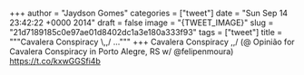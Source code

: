 
+++
author = "Jaydson Gomes"
categories = ["tweet"]
date = "Sun Sep 14 23:42:22 +0000 2014"
draft = false
image = "{TWEET_IMAGE}"
slug = "21d7189185c0e97ae01d8402dc1a3e180a333f93"
tags = ["tweet"]
title = """Cavalera Conspiracy &#92;,,/ ..."""
+++
Cavalera Conspiracy \,,/ (@ Opinião for Cavalera Conspiracy in Porto Alegre, RS w/ @felipenmoura) https://t.co/kxwGGSfi4b
